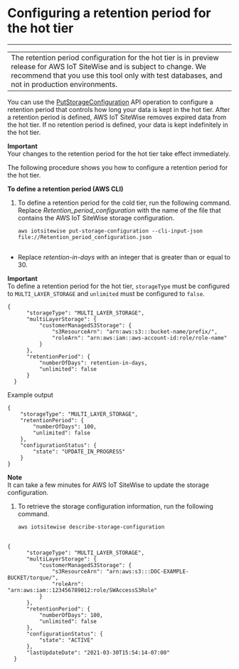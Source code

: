 # Configuring a retention period for the hot tier<a name="configure-hot-tier-retention"></a>


****  

|  | 
| --- |
| The retention period configuration for the hot tier is in preview release for AWS IoT SiteWise and is subject to change\. We recommend that you use this tool only with test databases, and not in production environments\. | 

You can use the [PutStorageConfiguration](https://docs.aws.amazon.com/iot-sitewise/latest/APIReference/API_RetentionPeriod.html) API operation to configure a retention period that controls how long your data is kept in the hot tier\. After a retention period is defined, AWS IoT SiteWise removes expired data from the hot tier\. If no retention period is defined, your data is kept indefinitely in the hot tier\.

**Important**  
Your changes to the retention period for the hot tier take effect immediately\.

The following procedure shows you how to configure a retention period for the hot tier\.

**To define a retention period \(AWS CLI\)**

1. To define a retention period for the cold tier, run the following command\. Replace *Retention\_period\_configuration* with the name of the file that contains the AWS IoT SiteWise storage configuration\.

   ```
   aws iotsitewise put-storage-configuration --cli-input-json file://Retention_period_configuration.json
   ```

## <a name="w490aac33c11c13c11b3b5b1b1"></a>
   + Replace *retention\-in\-days* with an integer that is greater than or equal to 30\.

**Important**  
To define a retention period for the hot tier, `storageType` must be configured to `MULTI_LAYER_STORAGE` and `unlimited` must be configured to `false`\.

   ```
   {
         "storageType": "MULTI_LAYER_STORAGE",
         "multiLayerStorage": {
             "customerManagedS3Storage": {
                 "s3ResourceArn": "arn:aws:s3:::bucket-name/prefix/",
                 "roleArn": "arn:aws:iam::aws-account-id:role/role-name"
             }
         }, 
         "retentionPeriod": { 
             "numberOfDays": retention-in-days,
             "unlimited": false
         }
     }
   ```

   Example output

   ```
   {
       "storageType": "MULTI_LAYER_STORAGE",
       "retentionPeriod": {
           "numberOfDays": 100,
           "unlimited": false
       },
       "configurationStatus": {
           "state": "UPDATE_IN_PROGRESS"
       }
   }
   ```
**Note**  
It can take a few minutes for AWS IoT SiteWise to update the storage configuration\.

1. To retrieve the storage configuration information, run the following command\.

   ```
   aws iotsitewise describe-storage-configuration
   ```

## <a name="w490aac33c11c13c11b5b5b1b1"></a>

   ```
   {
         "storageType": "MULTI_LAYER_STORAGE",
         "multiLayerStorage": {
             "customerManagedS3Storage": {
                 "s3ResourceArn": "arn:aws:s3:::DOC-EXAMPLE-BUCKET/torque/",
                 "roleArn": "arn:aws:iam::123456789012:role/SWAccessS3Role"
             }
         },
         "retentionPeriod": { 
             "numberOfDays": 100,
             "unlimited": false
         },
         "configurationStatus": {
             "state": "ACTIVE"
         },
         "lastUpdateDate": "2021-03-30T15:54:14-07:00"
     }
   ```